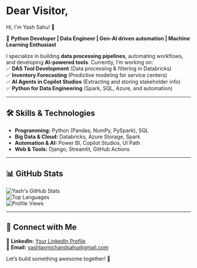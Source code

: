 # Dear Visitor,
Hi, I'm Yash Sahu! 👋 

🚀 **Python Developer | Data Engineer | Gen-AI driven automation | Machine Learning Enthusiast**  

I specialize in building **data processing pipelines**, automating workflows, and developing **AI-powered tools**. Currently, I’m working on:  
✅ **DAS Tool Development** (Data processing & filtering in Databricks)  
✅ **Inventory Forecasting** (Predictive modeling for service centers)  
✅ **AI Agents in Copilot Studios** (Extracting and storing stakeholder info)  
✅ **Python for Data Engineering** (Spark, SQL, Azure, and automation)  

---

## 🛠 Skills & Technologies  
- **Programming:** Python (Pandas, NumPy, PySpark), SQL  
- **Big Data & Cloud:** Databricks, Azure Storage, Spark  
- **Automation & AI:** Power BI, Copilot Studios, UI Path  
- **Web & Tools:** Django, Streamlit, GitHub Actions  

---

## 📊 GitHub Stats  
![Yash's GitHub Stats](https://github-readme-stats.vercel.app/api?username=YashLaxmichandSahu&show_icons=true&theme=dark)  
![Top Languages](https://github-readme-stats.vercel.app/api/top-langs/?username=YashLaxmichandSahu&layout=compact&theme=dark)  
![Profile Views](https://komarev.com/ghpvc/?YashLaxmichandSahu=YashLaxmichandSahu&color=blue)  

---

## 🔗 Connect with Me  
💼 **LinkedIn:** [Your LinkedIn Profile](#)  
📧 **Email:** yashlaxmichandsahu@gmail.com  

Let’s build something awesome together! 🚀  

<!--
**YashLaxmichandSahu/YashLaxmichandSahu** is a ✨ _special_ ✨ repository because its `README.md` (this file) appears on your GitHub profile.

Here are some ideas to get you started:

- 🔭 I’m currently working on ...
- 🌱 I’m currently learning ...
- 👯 I’m looking to collaborate on ...
- 🤔 I’m looking for help with ...
- 💬 Ask me about ...
- 📫 How to reach me: ...
- 😄 Pronouns: ...
- ⚡ Fun fact: ...
-->
